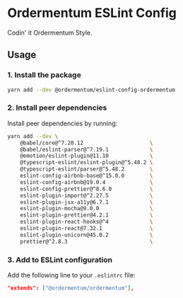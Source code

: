 # Ordermentum ESLint Config

Codin' it Ordermentum Style.

## Usage

### 1. Install the package

```sh
yarn add --dev @ordermentum/eslint-config-ordermentum
```

### 2. Install peer dependencies

Install peer dependencies by running:
```sh
yarn add --dev \
    @babel/core@^7.20.12                     \
    @babel/eslint-parser@^7.19.1             \
    @emotion/eslint-plugin@11.10             \
    @typescript-eslint/eslint-plugin@^5.48.2 \
    @typescript-eslint/parser@^5.48.2        \
    eslint-config-airbnb-base@^15.0.0        \
    eslint-config-airbnb@19.0.4              \
    eslint-config-prettier@^8.6.0            \
    eslint-plugin-import@^2.27.5             \
    eslint-plugin-jsx-a11y@6.7.1             \
    eslint-plugin-mocha@9.0.0                \
    eslint-plugin-prettier@4.2.1             \
    eslint-plugin-react-hooks@^4             \
    eslint-plugin-react@7.32.1               \
    eslint-plugin-unicorn@45.0.2             \
    prettier@^2.8.3                          \

```

### 3. Add to ESLint configuration
Add the following line to your `.eslintrc` file:
```json
"extends": ["@ordermentum/ordermentum"],
```
